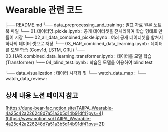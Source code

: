# Wearable 관련 코드

├── README.md
└── data_preprocessing_and_training : 발표 자료 원본 노트북 파일
    └── 01_데이터명_pickle.ipynb : 공개 데이터셋을 전처리하여 학습 형태로 만들어 저장
    └── 02_all_data_combined_pickle.ipynb : 여러 공개 데이터셋을 합쳐서 하나의 데이터 셋으로 저장
    └── 03_HAR_combined_data_learning.ipynb : 데이터를 모델 학습 (Conv1d, LSTM, GRU)
    └── 03_HAR_combined_data_learning_transformer.ipynb : 데이터를 모델 학습 (Transformer)
    └── 04_blind_test.ipynb : 학습된 모델을 이용하여 blind test 
    
└── data_visualization : 데이터 시각화 및 
    └── watch_data_map : 
    └── watch_data_review : 


## 상세 내용 노션 페이지 참고
[https://dune-bear-fac.notion.site/TAIIPA_Wearable-4a25c42a226248d7a51a3b5d14b91df4?pvs=4](https://www.notion.so/TAIIPA_Wearable-4a25c42a226248d7a51a3b5d14b91df4?pvs=21)
